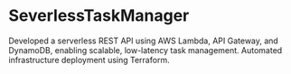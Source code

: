 # SeverlessTaskManager
Developed a serverless REST API using AWS Lambda, API Gateway, and DynamoDB, enabling scalable, low-latency task management. Automated infrastructure deployment using Terraform.
